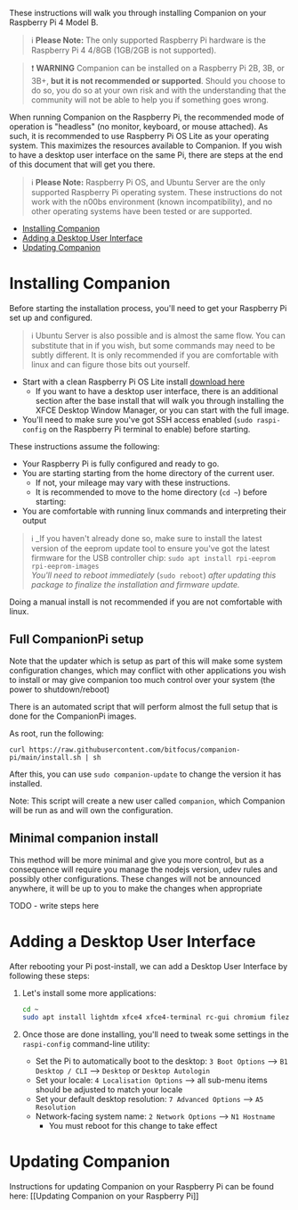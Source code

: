 These instructions will walk you through installing Companion on your Raspberry Pi 4 Model B.

> :information_source: **Please Note:** The only supported Raspberry Pi hardware is the Raspberry Pi 4 4/8GB (1GB/2GB is not supported).

> :exclamation: **WARNING** Companion can be installed on a Raspberry Pi 2B, 3B, or 3B+, **but it is not recommended or supported**. Should you choose to do so, you do so at your own risk and with the understanding that the community will not be able to help you if something goes wrong.

When running Companion on the Raspberry Pi, the recommended mode of operation is "headless" (no monitor, keyboard, or mouse attached). As such, it is recommended to use Raspberry Pi OS Lite as your operating system. This maximizes the resources available to Companion. If you wish to have a desktop user interface on the same Pi, there are steps at the end of this document that will get you there.

> :information_source: **Please Note:** Raspberry Pi OS, and Ubuntu Server are the only supported Raspberry Pi operating system. These instructions do not work with the n00bs environment (known incompatibility), and no other operating systems have been tested or are supported.

- [Installing Companion](#installing-companion)
- [Adding a Desktop User Interface](#adding-a-desktop-user-interface)
- [Updating Companion](https://github.com/bitfocus/companion/wiki/Manual-Install-on-Raspberry-Pi#updating-companion)

# Installing Companion

Before starting the installation process, you'll need to get your Raspberry Pi set up and configured.

> :information_source: Ubuntu Server is also possible and is almost the same flow. You can substitute that in if you wish, but some commands may need to be subtly different. It is only recommended if you are comfortable with linux and can figure those bits out yourself.

- Start with a clean Raspberry Pi OS Lite install [download here](https://downloads.raspberrypi.org/raspios_lite_arm64_latest)
  - If you want to have a desktop user interface, there is an additional section after the base install that will walk you through installing the XFCE Desktop Window Manager, or you can start with the full image.
- You'll need to make sure you've got SSH access enabled (`sudo raspi-config` on the Raspberry Pi terminal to enable) before starting.

These instructions assume the following:

- Your Raspberry Pi is fully configured and ready to go.
- You are starting starting from the home directory of the current user.
  - If not, your mileage may vary with these instructions.
  - It is recommended to move to the home directory (`cd ~`) before starting:
- You are comfortable with running linux commands and interpreting their output

> :information_source: \_If you haven't already done so, make sure to install the latest version of the eeprom update tool to ensure you've got the latest firmware for the USB controller chip: `sudo apt install rpi-eeprom rpi-eeprom-images`  
> _You'll need to reboot immediately_ (`sudo reboot`) _after updating this package to finalize the installation and firmware update._

Doing a manual install is not recommended if you are not comfortable with linux.

## Full CompanionPi setup

Note that the updater which is setup as part of this will make some system configuration changes, which may conflict with other applications you wish to install or may give companion too much control over your system (the power to shutdown/reboot)

There is an automated script that will perform almost the full setup that is done for the CompanionPi images.

As root, run the following:
```
curl https://raw.githubusercontent.com/bitfocus/companion-pi/main/install.sh | sh
```

After this, you can use `sudo companion-update` to change the version it has installed.

Note: This script will create a new user called `companion`, which Companion will be run as and will own the configuration.

## Minimal companion install

This method will be more minimal and give you more control, but as a consequence will require you manage the nodejs version, udev rules and possibly other configurations. These changes will not be announced anywhere, it will be up to you to make the changes when appropriate

TODO - write steps here

# Adding a Desktop User Interface

After rebooting your Pi post-install, we can add a Desktop User Interface by following these steps:

1. Let's install some more applications:

   ```bash
   cd ~
   sudo apt install lightdm xfce4 xfce4-terminal rc-gui chromium filezilla
   ```

2. Once those are done installing, you'll need to tweak some settings in the `raspi-config` command-line utility:
   - Set the Pi to automatically boot to the desktop: `3 Boot Options` --> `B1 Desktop / CLI` --> `Desktop` or `Desktop Autologin`
   - Set your locale: `4 Localisation Options` --> all sub-menu items should be adjusted to match your locale
   - Set your default desktop resolution: `7 Advanced Options` --> `A5 Resolution`
   - Network-facing system name: `2 Network Options` --> `N1 Hostname`
     - You must reboot for this change to take effect

# Updating Companion

Instructions for updating Companion on your Raspberry Pi can be found here: [[Updating Companion on your Raspberry Pi]]
